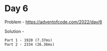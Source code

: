 # Day 6

Problem - https://adventofcode.com/2022/day/6

Solution - 

```
Part 1 - 1920 (7.37ms)
Part 2 - 2334 (26.36ms)
```